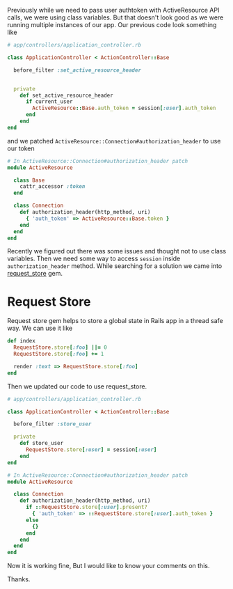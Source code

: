 <!--


---
 "Rails : Passing authtoken from session to ActiveResource"
date: 2014-04-29 11:00:00 IST
updated: 2014-04-29 11:00:00 IST
categories: rails
---

-->
<!DOCTYPE html>
<html>

<head>
  <title>basic-git-workflow</title>
  <meta charset="utf-8">
  <meta name="viewport" content="width=device-width, initial-scale=1.0">


  <link rel="stylesheet" href="./css/bootstrap.css">
  <link rel="stylesheet" href="./css/bootstrap.grid.css">
  <link rel="stylesheet" href="./css/bootstrap.min.css">
  <link rel="stylesheet" href="./css/bootstrap-reboot.min.css">
  <link rel="stylesheet" href="./css/bootstrap.css.map">
  <link rel="stylesheet" href="./css/blog-home.css">
  <link rel="stylesheet" href="./css/prism.css">
  <script async defer src="./css/prism.js"></script>
</head>

<body>

Previously while we need to pass user authtoken with ActiveResource API calls, we were using class variables. But that doesn't look good as we were running multiple instances of our app. Our previous code look something like

```ruby
# app/controllers/application_controller.rb

class ApplicationController < ActionController::Base

  before_filter :set_active_resource_header


  private
    def set_active_resource_header
      if current_user
        ActiveResource::Base.auth_token = session[:user].auth_token
      end
    end
end
```

and we patched `ActiveResource::Connection#authorization_header` to use our token

```ruby
# In ActiveResource::Connection#authorization_header patch
module ActiveResource

  class Base
    cattr_accessor :token
  end

  class Connection
    def authorization_header(http_method, uri)
      { 'auth_token' => ActiveResource::Base.token }
    end
  end
end
```

Recently we figured out there was some issues and thought not to use class variables. Then we need some way to access `session` inside `authorization_header` method. While searching for a solution we came into [request_store](https://github.com/steveklabnik/request_store) gem.

# Request Store

Request store gem helps to store a global state in Rails app in a thread safe way. We can use it like

```ruby
def index
  RequestStore.store[:foo] ||= 0
  RequestStore.store[:foo] += 1

  render :text => RequestStore.store[:foo]
end
```

Then we updated our code to use request_store.

```ruby
# app/controllers/application_controller.rb

class ApplicationController < ActionController::Base

  before_filter :store_user

  private
    def store_user
      RequestStore.store[:user] = session[:user]
    end
end

# In ActiveResource::Connection#authorization_header patch
module ActiveResource

  class Connection
    def authorization_header(http_method, uri)
      if ::RequestStore.store[:user].present?
        { 'auth_token' => ::RequestStore.store[:user].auth_token }
      else
        {}
      end
    end
  end
end
```

Now it is working fine, But I would like to know your comments on this.

Thanks.
